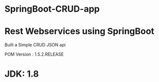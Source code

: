 # SpringBoot-CRUD-app

# Rest Webservices using SpringBoot 

Built a Simple CRUD JSON api 

POM Version : 1.5.2.RELEASE

# JDK: 1.8
